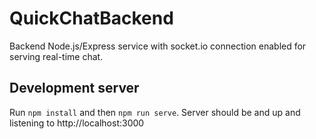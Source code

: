 
# QuickChatBackend

Backend Node.js/Express service with socket.io connection enabled for serving real-time chat.

## Development server

Run `npm install` and then `npm run serve`. 
Server should be and up and listening to http://localhost:3000

